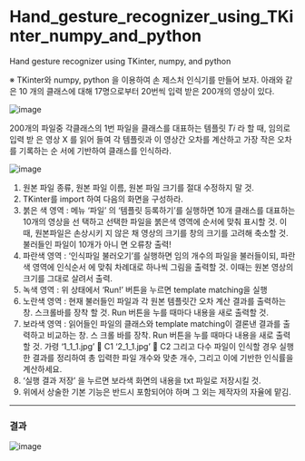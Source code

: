 # Hand_gesture_recognizer_using_TKinter_numpy_and_python
Hand gesture recognizer using TKinter, numpy, and python

※ TKinter와 numpy, python 을 이용하여 손 제스처 인식기를 만들어 보자. 아래와 같은 10
개의 클래스에 대해 17명으로부터 20번씩 입력 받은 200개의 영상이 있다. 

![image](https://github.com/dev-learning1/Hand_gesture_recognizer_using_TKinter_numpy_and_python/assets/115637631/85fa57a8-26e8-4e1e-be9c-85fecdf456b9)

200개의 파일중 각클래스의 1번 파일을 클래스를 대표하는 템플릿 𝑇𝑖 라 할 때, 임의로 입력 받
은 영상 X 를 읽어 들여 각 템플릿과 이 영상간 오차를 계산하고 가장 작은 오차를 기록하는 순
서에 기반하여 클래스를 인식하라. 

![image](https://github.com/dev-learning1/Hand_gesture_recognizer_using_TKinter_numpy_and_python/assets/115637631/af3924a5-4e76-4adc-9620-77a1417c6632)

1) 원본 파일 종류, 원본 파일 이름, 원본 파일 크기를 절대 수정하지 말 것. 
2) TKinter를 import 하여 다음의 화면을 구성하라. 
3) 붉은 색 영역 : 
메뉴 ‘파일’ 의 ‘템플릿 등록하기’를 실행하면 10개 클래스를 대표하는 10개의 영상을 선
택하고 선택한 파일을 붉은색 영역에 순서에 맞춰 표시할 것. 이때, 원본파일은 손상시키
지 않은 채 영상의 크기를 창의 크기를 고려해 축소할 것. 불러들인 파일이 10개가 아니
면 오류창 출력!
4) 파란색 영역 :
‘인식파일 불러오기’를 실행하면 임의 개수의 파일을 불러들이되, 파란색 영역에 인식순서
에 맞춰 차례대로 하나씩 그림을 출력할 것. 이때는 원본 영상의 크기를 그대로 살려서
출력. 
5) 녹색 영역 : 
위 상태에서 ‘Run!’ 버튼을 누르면 template matching을 실행
6) 노란색 영역 : 
현재 불러들인 파일과 각 원본 템플릿간 오차 계산 결과를 출력하는 창. 스크롤바를 장착
할 것. Run 버튼을 누를 때마다 내용을 새로 출력할 것. 
7) 보라색 영역 : 
읽어들인 파일의 클래스와 template matching이 결론낸 결과를 출력하고 비교하는 창. 스
크롤 바를 장착. Run 버튼을 누를 때마다 내용을 새로 출력할 것. 가령
‘1_1_1.jpg’  C1
‘2_1_1.jpg’  C2
그리고 다수 파일이 인식할 경우 실행한 결과를 정리하여 총 입력한 파일 개수와 맞춘
개수, 그리고 이에 기반한 인식률을 계산하세요. 
8) ‘실행 결과 저장’ 을 누르면 보라색 화면의 내용을 txt 파일로 저장시킬 것. 
9) 위에서 상술한 기본 기능은 반드시 포함되어야 하며 그 외는 제작자의 자율에 맡김. 

---------------------------------------------------------------------------------------------
### 결과

![image](https://github.com/dev-learning1/Hand_gesture_recognizer_using_TKinter_numpy_and_python/assets/115637631/720c133b-e11b-4ad3-9fa9-764b4aebc2a0)



